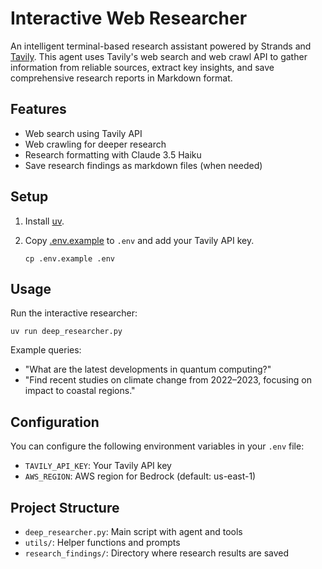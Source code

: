 # Interactive Web Researcher

An intelligent terminal-based research assistant powered by Strands and [Tavily](https://www.tavily.com/). This agent uses Tavily's web search and web crawl API to gather information from reliable sources, extract key insights, and save comprehensive research reports in Markdown format.

## Features

- Web search using Tavily API
- Web crawling for deeper research
- Research formatting with Claude 3.5 Haiku
- Save research findings as markdown files (when needed)

## Setup

1. Install [uv](https://docs.astral.sh/uv/getting-started/installation/).

2. Copy [.env.example](./.env.example) to `.env` and add your Tavily API key.
   ```
   cp .env.example .env
   ```

## Usage

Run the interactive researcher:

```
uv run deep_researcher.py
```

Example queries:

- "What are the latest developments in quantum computing?"
- "Find recent studies on climate change from 2022–2023, focusing on impact to coastal regions."

## Configuration

You can configure the following environment variables in your `.env` file:

- `TAVILY_API_KEY`: Your Tavily API key
- `AWS_REGION`: AWS region for Bedrock (default: us-east-1)

## Project Structure

- `deep_researcher.py`: Main script with agent and tools
- `utils/`: Helper functions and prompts
- `research_findings/`: Directory where research results are saved
